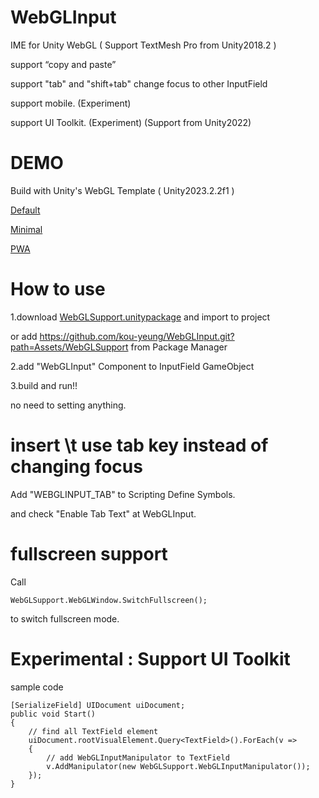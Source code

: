 # WebGLInput

IME for Unity WebGL ( Support TextMesh Pro from Unity2018.2 )

support “copy and paste”

support "tab" and "shift+tab" change focus to other InputField

support mobile. (Experiment)

support UI Toolkit. (Experiment) (Support from Unity2022)

# DEMO

Build with Unity's WebGL Template ( Unity2023.2.2f1 )

[Default](https://kou-yeung.github.io/webgl_input_sample/default/index.html)

[Minimal](https://kou-yeung.github.io/webgl_input_sample/minimal/index.html)

[PWA](https://kou-yeung.github.io/webgl_input_sample/pwa/index.html)

# How to use
1.download [WebGLSupport.unitypackage](https://github.com/kou-yeung/WebGLInput/releases) and import to project

  or add https://github.com/kou-yeung/WebGLInput.git?path=Assets/WebGLSupport from Package Manager
  
2.add "WebGLInput" Component to InputField GameObject

3.build and run!!

no need to setting anything.

# insert \t use tab key instead of changing focus
Add "WEBGLINPUT_TAB" to Scripting Define Symbols.

and check "Enable Tab Text" at WebGLInput. 

# fullscreen support

Call
```
WebGLSupport.WebGLWindow.SwitchFullscreen();
```
to switch fullscreen mode.

# Experimental : Support UI Toolkit
sample code
```
[SerializeField] UIDocument uiDocument;
public void Start()
{
    // find all TextField element
    uiDocument.rootVisualElement.Query<TextField>().ForEach(v =>
    {
        // add WebGLInputManipulator to TextField
        v.AddManipulator(new WebGLSupport.WebGLInputManipulator());
    });
}
```
